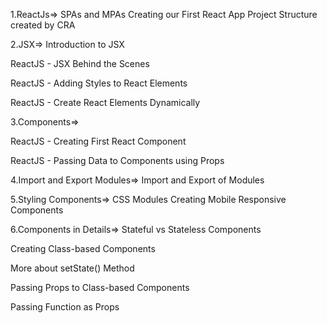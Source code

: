 1.ReactJs=>
SPAs and MPAs
Creating our First React App
Project Structure created by CRA

2.JSX=>
Introduction to JSX

ReactJS - JSX Behind the Scenes

ReactJS - Adding Styles to React Elements
   
ReactJS - Create React Elements Dynamically

3.Components=>

ReactJS - Creating First React Component

ReactJS - Passing Data to Components using Props

4.Import and Export Modules=>
Import and Export of Modules

5.Styling Components=>
CSS Modules
Creating Mobile Responsive Components

6.Components in Details=>
Stateful vs Stateless Components

Creating Class-based Components

More about setState() Method
    
Passing Props to Class-based Components

Passing Function as Props







